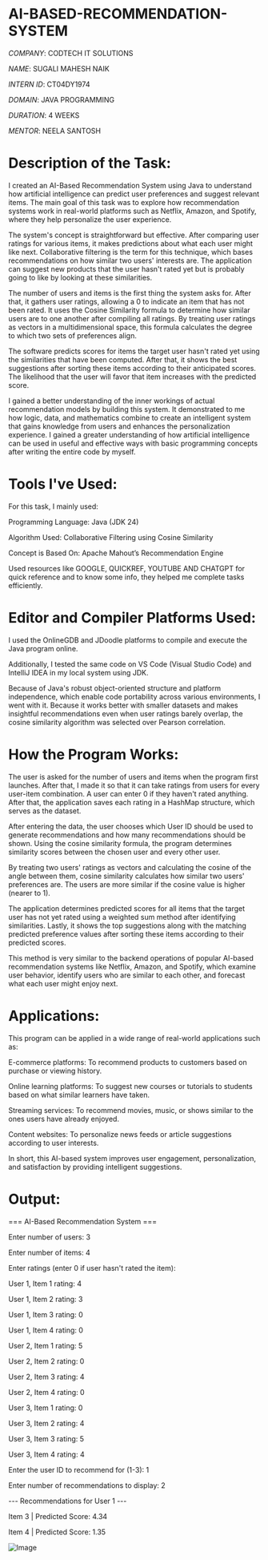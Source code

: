 # AI-BASED-RECOMMENDATION-SYSTEM

*COMPANY*: CODTECH IT SOLUTIONS

*NAME*: SUGALI MAHESH NAIK

*INTERN ID*: CT04DY1974

*DOMAIN*: JAVA PROGRAMMING

*DURATION*: 4 WEEKS

*MENTOR*: NEELA SANTOSH

# Description of the Task:

I created an AI-Based Recommendation System using Java to understand how artificial intelligence can predict user preferences and suggest relevant items. The main goal of this task was to explore how recommendation systems work in real-world platforms such as Netflix, Amazon, and Spotify, where they help personalize the user experience.

The system's concept is straightforward but effective.  After comparing user ratings for various items, it makes predictions about what each user might like next.  Collaborative filtering is the term for this technique, which bases recommendations on how similar two users' interests are.  The application can suggest new products that the user hasn't rated yet but is probably going to like by looking at these similarities.

The number of users and items is the first thing the system asks for.  After that, it gathers user ratings, allowing a 0 to indicate an item that has not been rated.  It uses the Cosine Similarity formula to determine how similar users are to one another after compiling all ratings.  By treating user ratings as vectors in a multidimensional space, this formula calculates the degree to which two sets of preferences align.

The software predicts scores for items the target user hasn't rated yet using the similarities that have been computed.  After that, it shows the best suggestions after sorting these items according to their anticipated scores.  The likelihood that the user will favor that item increases with the predicted score.

I gained a better understanding of the inner workings of actual recommendation models by building this system.  It demonstrated to me how logic, data, and mathematics combine to create an intelligent system that gains knowledge from users and enhances the personalization experience.  I gained a greater understanding of how artificial intelligence can be used in useful and effective ways with basic programming concepts after writing the entire code by myself.

# Tools I've Used:

For this task, I mainly used:

Programming Language: Java (JDK 24)

Algorithm Used: Collaborative Filtering using Cosine Similarity

Concept is Based On: Apache Mahout’s Recommendation Engine

Used resources like GOOGLE, QUICKREF, YOUTUBE AND CHATGPT for quick reference and to know some info, they helped me complete tasks efficiently.

# Editor and Compiler Platforms Used:

I used the OnlineGDB and JDoodle platforms to compile and execute the Java program online.

Additionally, I tested the same code on VS Code (Visual Studio Code) and IntelliJ IDEA in my local system using JDK.

Because of Java's robust object-oriented structure and platform independence, which enable code portability across various environments, I went with it.  Because it works better with smaller datasets and makes insightful recommendations even when user ratings barely overlap, the cosine similarity algorithm was selected over Pearson correlation.

# How the Program Works:

The user is asked for the number of users and items when the program first launches.  After that, I made it so that it can take ratings from users for every user-item combination.  A user can enter 0 if they haven't rated anything.  After that, the application saves each rating in a HashMap structure, which serves as the dataset.

After entering the data, the user chooses which User ID should be used to generate recommendations and how many recommendations should be shown.  Using the cosine similarity formula, the program determines similarity scores between the chosen user and every other user.

By treating two users' ratings as vectors and calculating the cosine of the angle between them, cosine similarity calculates how similar two users' preferences are.  The users are more similar if the cosine value is higher (nearer to 1).

The application determines predicted scores for all items that the target user has not yet rated using a weighted sum method after identifying similarities.  Lastly, it shows the top suggestions along with the matching predicted preference values after sorting these items according to their predicted scores.

This method is very similar to the backend operations of popular AI-based recommendation systems like Netflix, Amazon, and Spotify, which examine user behavior, identify users who are similar to each other, and forecast what each user might enjoy next.

# Applications:

This program can be applied in a wide range of real-world applications such as:

E-commerce platforms: To recommend products to customers based on purchase or viewing history.

Online learning platforms: To suggest new courses or tutorials to students based on what similar learners have taken.

Streaming services: To recommend movies, music, or shows similar to the ones users have already enjoyed.

Content websites: To personalize news feeds or article suggestions according to user interests.

In short, this AI-based system improves user engagement, personalization, and satisfaction by providing intelligent suggestions.

# Output:

=== AI-Based Recommendation System ===

Enter number of users: 3

Enter number of items: 4

Enter ratings (enter 0 if user hasn't rated the item):

User 1, Item 1 rating: 4

User 1, Item 2 rating: 3

User 1, Item 3 rating: 0

User 1, Item 4 rating: 0

User 2, Item 1 rating: 5

User 2, Item 2 rating: 0

User 2, Item 3 rating: 4

User 2, Item 4 rating: 0

User 3, Item 1 rating: 0

User 3, Item 2 rating: 4

User 3, Item 3 rating: 5

User 3, Item 4 rating: 4

Enter the user ID to recommend for (1-3): 1

Enter number of recommendations to display: 2

--- Recommendations for User 1 ---

Item 3 | Predicted Score: 4.34

Item 4 | Predicted Score: 1.35

![Image](https://github.com/user-attachments/assets/b8b940c1-3447-4744-913b-516b2218065b)
